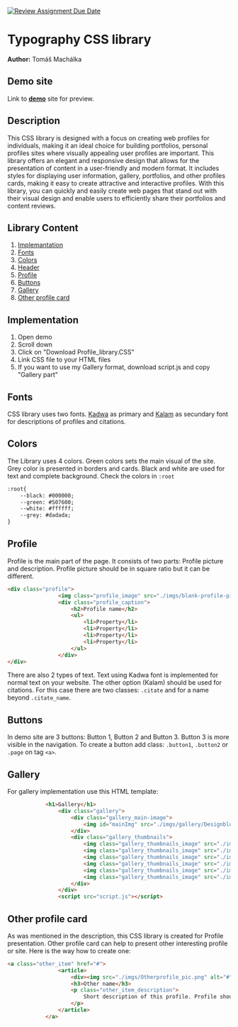 [![Review Assignment Due Date](https://classroom.github.com/assets/deadline-readme-button-24ddc0f5d75046c5622901739e7c5dd533143b0c8e959d652212380cedb1ea36.svg)](https://classroom.github.com/a/zprwltzm)
# Typography CSS library
**Author:** Tomáš Machálka
## Demo site
Link to **[demo](https://pslib-cz.github.io/2023-l4-web-typographic-library-TomasMachalka/)** site for preview.
## Description
This CSS library is designed with a focus on creating web profiles for individuals, making it an ideal choice for building portfolios, personal profiles sites where visually appealing user profiles are important. This library offers an elegant and responsive design that allows for the presentation of content in a user-friendly and modern format. It includes styles for displaying user information, gallery, portfolios, and other profiles cards, making it easy to create attractive and interactive profiles. With this library, you can quickly and easily create web pages that stand out with their visual design and enable users to efficiently share their portfolios and content reviews.
## Library Content
1. [Implemantation](#Implementation)
2. [Fonts](#Fonts)
3. [Colors](#Colors)
4. [Header](#Header)
5. [Profile](#Profile)
6. [Buttons](#Buttons)
7. [Gallery](#Gallery)
8. [Other profile card](#Other_profile_card)

## Implementation
1) Open demo
2) Scroll down
3) Click on "Download Profile_library.CSS"
4) Link CSS file to your HTML files
5) If you want to use my Gallery format, download script.js and copy "Gallery part"
## Fonts
CSS library uses two fonts. [Kadwa](https://fonts.google.com/specimen/Kadwa) as primary and [Kalam](https://fonts.google.com/specimen/Kalam) as secundary font for descriptions of profiles and citations.
## Colors
The Library uses 4 colors.
Green colors sets the main visual of the site. Grey color is presented in borders and cards.
Black and white are used for text and complete background.
Check the colors in  `:root`
```html
:root{
    --black: #000000;
    --green: #507600;
    --white: #ffffff;
    --grey: #dadada;
}
```
## Profile
Profile is the main part of the page. It consists of two parts: Profile picture and description. Profile picture should be in square ratio but it can be different. 
```html
<div class="profile">
                <img class="profile_image" src="./imgs/blank-profile-picture-973460_1280.png" alt="profile image">
                <div class="profile_caption">
                    <h2>Profile name</h2>
                    <ul>
                        <li>Property</li>
                        <li>Property</li>
                        <li>Property</li>
                        <li>Property</li>
                    </ul>
                </div>
</div>
```
There are also 2 types of text. Text using Kadwa font is implemented for normal text on your website. The other option (Kalam) should be used for citations.
For this case there are two classes: `.citate` and for a name beyond `.citate_name`.
## Buttons
In demo site are 3 buttons: Button 1, Button 2 and Button 3. Button 3 is more visible in the navigation.
To create a button add class: `.button1`, `.button2` or `.page` on tag `<a>`.
## Gallery
For gallery implementation use this HTML template:
```html
            <h1>Gallery</h1>
                <div class="gallery">
                    <div class="gallery_main-image">
                        <img id="mainImg" src="./imgs/gallery/Designblok.jpg" alt="Hlavní obrázek">
                    </div>
                    <div class="gallery_thumbnails">
                        <img class="gallery_thumbnails_image" src="./imgs/gallery/Designblok.jpg" alt="Miniatura 1">
                        <img class="gallery_thumbnails_image" src="./imgs/gallery/hezký_věci.jpg" alt="Miniatura 2">
                        <img class="gallery_thumbnails_image" src="./imgs/gallery/Sklo.jpg" alt="Miniatura 3">
                        <img class="gallery_thumbnails_image" src="./imgs/gallery/stool.jpg" alt="Miniatura 4">
                        <img class="gallery_thumbnails_image" src="./imgs/gallery/Duna.jpg" alt="Miniatura 5">
                        <img class="gallery_thumbnails_image" src="./imgs/gallery/židle.jpg" alt="Miniatura 6">
                    </div>
                </div>
                <script src="script.js"></script>
```
## Other profile card
As was mentioned in the description, this CSS library is created for Profile presentation. Other profile card can help to present other interesting profile or site.
Here is the way how to create one:
```html
<a class="other_item" href="#">
                <article>
                    <div><img src="./imgs/Otherprofile_pic.png" alt="#"></div>
                    <h3>Other name</h3>
                    <p class="other_item_description">
                        Short description of this profile. Profile should be somehow related to the main profile.
                    </p>
                </article>
            </a>
```

